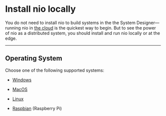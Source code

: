 # Install nio locally

You do not need to install nio to build systems in the the System Designer—running nio in [the cloud](/running-nio/in-the-cloud.md) is the quickest way to begin. But to see the power of nio as a distributed system, you should install and run nio locally or at the edge.

---
## Operating System

Choose one of the following supported systems:

- [Windows](windows.md)<br>

- [MacOS](mac.md)<br>

- [Linux](linux.md)

- [Raspbian](rasp.md) (Raspberry Pi)
